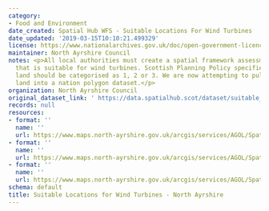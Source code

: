 ```yaml
---
category:
- Food and Environment
date_created: Spatial Hub WFS - Suitable Locations For Wind Turbines
date_updated: '2019-03-15T10:10:21.499329'
license: https://www.nationalarchives.gov.uk/doc/open-government-licence/version/3/
maintainer: North Ayrshire Council
notes: <p>All local authorities must create a spatial framework assessment of land
  that is suitable for wind turbines. Scottish Planning Policy specifies that the
  land should be categorised as 1, 2 or 3. We are now attempting to pull all of that
  land into a nation polygon dataset.</p>
organization: North Ayrshire Council
original_dataset_link: ' https://data.spatialhub.scot/dataset/suitable_locations_for_wind_turbines-na'
records: null
resources:
- format: ''
  name: ''
  url: https://www.maps.north-ayrshire.gov.uk/arcgis/services/AGOL/Spatial_Hub/MapServer/WFSServer?request=GetCapabilities&service=WFS
- format: ''
  name: ''
  url: https://www.maps.north-ayrshire.gov.uk/arcgis/services/AGOL/Spatial_Hub/MapServer/WFSServer?
- format: ''
  name: ''
  url: https://www.maps.north-ayrshire.gov.uk/arcgis/services/AGOL/Spatial_Hub/MapServer/WFSServer?
schema: default
title: Suitable Locations for Wind Turbines - North Ayrshire
---
```


